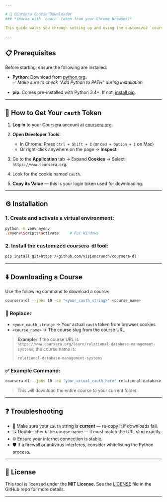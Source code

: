 ```yaml
---

# 🚀 Coursera Course Downloader  
### *(Works with `cauth` token from your Chrome browser)*

This guide walks you through setting up and using the customized `coursera-dl` tool to download videos and materials from Coursera courses.

---
```


## 📋 Prerequisites

Before starting, ensure the following are installed:

- **Python**: Download from [python.org](https://www.python.org/downloads/).  
  ✅ *Make sure to check "Add Python to PATH" during installation.*

- **pip**: Comes pre-installed with Python 3.4+. If not, [install pip](https://pip.pypa.io/en/stable/installation/).

---

## 🔑 How to Get Your `cauth` Token

1. **Log in** to your Coursera account at [coursera.org](https://www.coursera.org).

2. **Open Developer Tools**:
   - In Chrome: Press `Ctrl + Shift + I` (or `Cmd + Option + I` on Mac)  
   - Or right-click anywhere on the page → **Inspect**

3. Go to the **Application** tab → Expand **Cookies** → Select `https://www.coursera.org`.

4. Look for the cookie named `cauth`.

5. **Copy its Value** — this is your login token used for downloading.

---

## ⚙️ Installation

### 1. Create and activate a virtual environment:
```bash
python -m venv myenv
.\myenv\Scripts\activate     # For Windows
```

### 2. Install the customized coursera-dl tool:
```bash
pip install git+https://github.com/visioncrunch/coursera-dl
```

---

## ⬇️ Downloading a Course

Use the following command to download a course:

```bash
coursera-dl --jobs 10 -ca "<your_cauth_string>" <course_name>
```

### 🔁 Replace:
- `<your_cauth_string>` → Your actual `cauth` token from browser cookies
- `<course_name>` → The course slug from the course URL

> **Example:**
> If the course URL is `https://www.coursera.org/learn/relational-database-management-systems`, the course name is:
> ```
> relational-database-management-systems
> ```

### ✅ Example Command:

```bash
coursera-dl --jobs 10 -ca "your_actual_cauth_here" relational-database-management-systems
```

> This will download the entire course to your current folder.

---

## ❓ Troubleshooting

- 🧠 Make sure your `cauth` string is **current** — re-copy it if downloads fail.
- 🔍 Double-check the course name — it must match the URL slug exactly.
- 🌐 Ensure your internet connection is stable.
- 🛡️ If a firewall or antivirus interferes, consider whitelisting the Python process.

---

## 📄 License

This tool is licensed under the **MIT License**. See the [LICENSE](LICENSE) file in the GitHub repo for more details.

---
